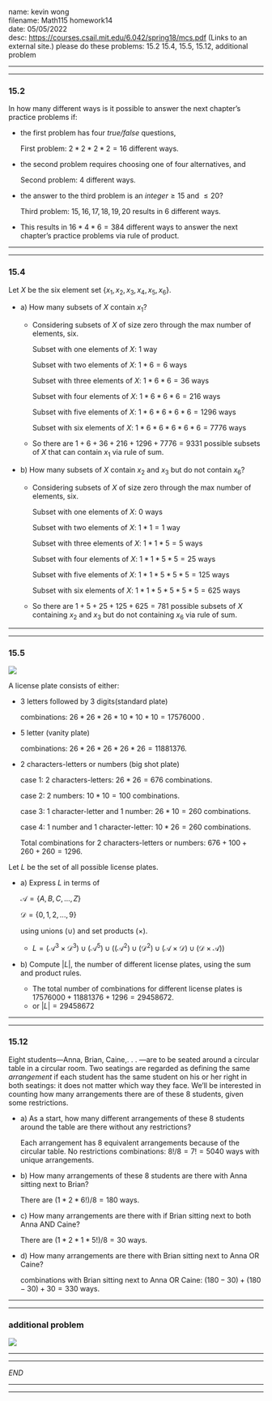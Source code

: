name: kevin wong\
filename: Math115 homework14\
date: 05/05/2022\
desc: https://courses.csail.mit.edu/6.042/spring18/mcs.pdf (Links to an external site.) please do these problems: 15.2 15.4, 15.5, 15.12, additional problem


---
---

### 15.2 

In how many different ways is it possible to answer the next chapter’s practice problems if:

- the first problem has four *true/false* questions,

    First problem: $2 * 2 * 2 * 2 = 16$ different ways.

- the second problem requires choosing one of four alternatives, and

    Second problem: $4$ different ways.

- the answer to the third problem is an $integer \ge 15$ and $\le 20$?

    Third problem: $15, 16, 17, 18, 19, 20$ results in $6$ different ways.

- This results in $16 * 4 * 6 = 384$ different ways to answer the next chapter’s practice problems via rule of product.

---
---

### 15.4

Let $X$ be the six element set $\{x_1, x_2, x_3, x_4, x_5, x_6\}$.

- a) How many subsets of $X$ contain $x_1$?

    - Considering subsets of $X$ of size zero through the max number of elements, six.

        Subset with one elements of $X$: $1$ way

        Subset with two elements of $X$: $1 * 6 = 6$ ways

        Subset with three elements of $X$: $1 * 6 * 6 = 36$ ways

        Subset with four elements of $X$: $1 * 6 * 6 * 6 = 216$ ways

        Subset with five elements of $X$: $1 * 6 * 6 * 6 * 6 = 1296$ ways

        Subset with six elements of $X$: $1 * 6 * 6 * 6 * 6 * 6 = 7776$ ways

    - So there are $1 + 6 + 36 + 216 + 1296 + 7776 = 9331$ possible subsets of $X$ that can contain $x_1$ via rule of sum.


- b) How many subsets of $X$ contain $x_2$ and $x_3$ but do not contain $x_6$?

    - Considering subsets of $X$ of size zero through the max number of elements, six.

        Subset with one elements of $X$: $0$ ways

        Subset with two elements of $X$: $1 * 1 = 1$ way

        Subset with three elements of $X$: $1 * 1 * 5 = 5$ ways

        Subset with four elements of $X$: $1 * 1 * 5  * 5= 25$ ways

        Subset with five elements of $X$: $1 * 1 * 5  * 5 * 5 = 125$ ways

        Subset with six elements of $X$: $1 * 1 * 5  * 5 * 5 * 5 = 625$ ways

    - So there are $1 + 5 + 25 + 125 + 625 = 781$ possible subsets of $X$ containing $x_2$ and $x_3$ but do not containing $x_6$ via rule of sum.

---
---

### 15.5

![](https://i.imgur.com/7CRgn4v.png)

A license plate consists of either:

- 3 letters followed by 3 digits(standard plate)

    combinations: $26 * 26 * 26 * 10 * 10 * 10 = 17576000$ .

- 5 letter (vanity plate)

    combinations: $26 * 26 * 26 * 26 * 26 = 11881376$.

- 2 characters-letters or numbers (big shot plate)

    case 1: 2 characters-letters: $26 * 26 = 676$ combinations.

    case 2: 2 numbers: $10 * 10 = 100$ combinations.

    case 3: 1 character-letter and 1 number: $26 * 10 = 260$ combinations.

    case 4: 1 number and 1 character-letter: $10 * 26 = 260$ combinations.

    Total combinations for 2 characters-letters or numbers: $676 + 100 + 260 + 260 = 1296$.

Let $L$ be the set of all possible license plates.

- a) Express $L$ in terms of 

    $\mathcal{A} = \{A, B, C,...,Z\}$

    $\mathcal{D} = \{0, 1, 2,...,9\}$

    using unions $(\cup)$ and set products $(\times)$.

    - $L = (\mathcal{A}^3 \times \mathcal{D}^3) \cup (\mathcal{A}^5)\cup ((\mathcal{A}^2) \cup (\mathcal{D}^2) \cup (\mathcal{A} \times \mathcal{D}) \cup (\mathcal{D} \times \mathcal{A}))$

- b) Compute $|L|$, the number of different license plates, using the sum and product rules.

    - The total number of combinations for different license plates is $17576000 + 11881376 + 1296 = 29458672$.
    - or $|L| = 29458672$

---
---

### 15.12

Eight students—Anna, Brian, Caine,. . . —are to be seated around a circular table in a circular room. Two seatings are regarded as defining the same *arrangement* if each student has the same student on his or her right in both seatings: it does not matter which way they face. We’ll be interested in counting how many arrangements there are of these 8 students, given some restrictions.

- a) As a start, how many different arrangements of these 8 students around the table are there without any restrictions?
 
     Each arrangement has 8 equivalent arrangements because of the circular table. No restrictions combinations: $8!/8 =  7! = 5040$ ways with unique arrangements.

- b) How many arrangements of these 8 students are there with Anna sitting next to Brian?

    There are $(1 * 2 * 6!) / 8 = 180$ ways.

- c) How many arrangements are there with if Brian sitting next to both Anna AND Caine?

    There are $(1 * 2 * 1 * 5!) / 8 = 30$ ways.

- d) How many arrangements are there with Brian sitting next to Anna OR Caine?

    combinations with Brian sitting next to Anna OR Caine: $(180 - 30) + (180 - 30) + 30 = 330$ ways.

---
---

### additional problem

![](https://i.imgur.com/XNztcJf.png)


---
---


*END*

---
---